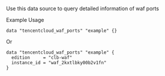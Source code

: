 Use this data source to query detailed information of waf ports

Example Usage

```hcl
data "tencentcloud_waf_ports" "example" {}
```

Or

```hcl
data "tencentcloud_waf_ports" "example" {
  edition     = "clb-waf"
  instance_id = "waf_2kxtlbky00b2v1fn"
}
```